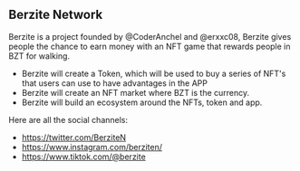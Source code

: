 
<!--

**Here are some ideas to get you started:**

🙋‍♀️ A short introduction - what is your organization all about?
🌈 Contribution guidelines - how can the community get involved?
👩‍💻 Useful resources - where can the community find your docs? Is there anything else the community should know?
🍿 Fun facts - what does your team eat for breakfast?
🧙 Remember, you can do mighty things with the power of [Markdown](https://docs.github.com/github/writing-on-github/getting-started-with-writing-and-formatting-on-github/basic-writing-and-formatting-syntax)
-->
## Berzite Network

Berzite is a project founded by @CoderAnchel and @erxxc08, Berzite gives people the chance to earn money with an NFT game that rewards people in BZT for walking.

- Berzite will create a Token, which will be used to buy a series of NFT's that users can use to have advantages in the APP
- Berzite will create an NFT market where BZT is the currency.
- Berzite will build an ecosystem around the NFTs, token and app.

Here are all the social channels:
- https://twitter.com/BerziteN 
- https://www.instagram.com/berziten/
- https://www.tiktok.com/@berzite
